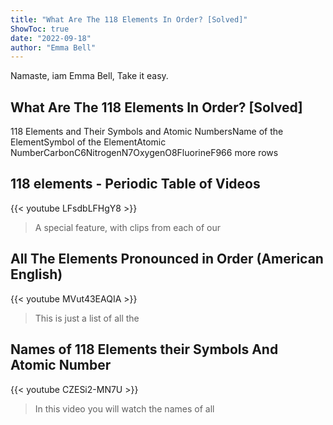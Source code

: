 ```yaml
---
title: "What Are The 118 Elements In Order? [Solved]"
ShowToc: true 
date: "2022-09-18"
author: "Emma Bell" 
---
```


Namaste, iam Emma Bell, Take it easy.
## What Are The 118 Elements In Order? [Solved]
118 Elements and Their Symbols and Atomic NumbersName of the ElementSymbol of the ElementAtomic NumberCarbonC6NitrogenN7OxygenO8FluorineF966 more rows

## 118 elements  - Periodic Table of Videos
{{< youtube LFsdbLFHgY8 >}}
>A special feature, with clips from each of our 

## All The Elements Pronounced in Order (American English)
{{< youtube MVut43EAQIA >}}
>This is just a list of all the 

## Names of 118 Elements their Symbols And Atomic Number
{{< youtube CZESi2-MN7U >}}
>In this video you will watch the names of all 


